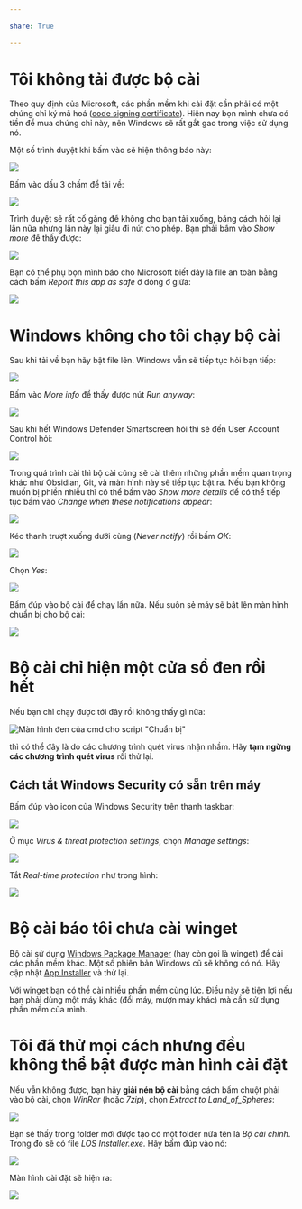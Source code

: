 ---  
share: True  
---  
# Tôi không tải được bộ cài  
Theo quy định của Microsoft, các phần mềm khi cài đặt cần phải có một chứng chỉ ký mã hoá ([code signing certificate](https://www.youtube.com/watch?v=K98SSsKfcNs)). Hiện nay bọn mình chưa có tiền để mua chứng chỉ này, nên Windows sẽ rất gắt gao trong việc sử dụng nó.   
  
Một số trình duyệt khi bấm vào sẽ hiện thông báo này:    
![](https://i.imgur.com/apKjHxym.png)   
  
Bấm vào dấu 3 chấm để tải về:    
![](https://i.imgur.com/uJ4oa8bm.png)   
  
Trình duyệt sẽ rất cố gắng để không cho bạn tải xuống, bằng cách hỏi lại lần nữa nhưng lần này lại giấu đi nút cho phép. Bạn phải bấm vào *Show more* để thấy được:    
![](https://i.imgur.com/6cQcAGYm.png)   
  
Bạn có thể phụ bọn mình báo cho Microsoft biết đây là file an toàn bằng cách bấm *Report this app as safe* ở dòng ở giữa:    
![](https://i.imgur.com/3qAR3KQm.png)   
  
# Windows không cho tôi chạy bộ cài  
Sau khi tải về bạn hãy bật file lên. Windows vẫn sẽ tiếp tục hỏi bạn tiếp:    
![](https://i.imgur.com/gWyTfdbm.png)   
  
Bấm vào *More info* để thấy được nút *Run anyway*:    
![](https://i.imgur.com/SAzsiVXm.png)   
  
Sau khi hết Windows Defender Smartscreen hỏi thì sẽ đến User Account Control hỏi:    
![](https://i.imgur.com/SPwOzSH.png)  
  
Trong quá trình cài thì bộ cài cũng sẽ cài thêm những phần mềm quan trọng khác như Obsidian, Git, và màn hình này sẽ tiếp tục bật ra. Nếu bạn không muốn bị phiền nhiễu thì có thể bấm vào *Show more details* để có thể tiếp tục bấm vào *Change when these notifications appear*:    
![](https://i.imgur.com/WVL0aBz.png)  
  
Kéo thanh trượt xuống dưới cùng (*Never notify*) rồi bấm *OK*:    
![](https://i.imgur.com/ekX1nsZ.png)   
  
Chọn *Yes*:    
![](https://i.imgur.com/gIE83ar.png)  
  
Bấm đúp vào bộ cài để chạy lần nữa. Nếu suôn sẻ máy sẽ bật lên màn hình chuẩn bị cho bộ cài:    
![](https://i.imgur.com/b2t0jLK.png)   
  
  
# Bộ cài chỉ hiện một cửa sổ đen rồi hết  
Nếu bạn chỉ chạy được tới đây rồi không thấy gì nữa:    
![Màn hình đen của cmd cho script "Chuẩn bị"](https://i.imgur.com/ovgzl6K.png)  
  
thì có thể đây là do các chương trình quét virus nhận nhầm. Hãy **tạm ngừng các chương trình quét virus** rồi thử lại.   
  
## Cách tắt Windows Security có sẵn trên máy  
Bấm đúp vào icon của Windows Security trên thanh taskbar:    
![](https://winaero.com/blog/wp-content/uploads/2017/03/Windows-Defender-Security-Center-icon.png)   
  
Ở mục *Virus & threat protection settings*, chọn *Manage settings*:    
![](https://i.imgur.com/yrwjMLLm.png)   
  
Tắt *Real-time protection* như trong hình:    
![](https://i.imgur.com/FszcWF6m.png)   
  
# Bộ cài báo tôi chưa cài winget  
Bộ cài sử dụng [Windows Package Manager](https://xuanthulab.net/su-dung-winget-tai-va-cai-dat-ung-dung-tren-windows.html "Sử dụng winget tải và cài đặt ứng dụng trên Windows") (hay còn gọi là winget) để cài các phần mềm khác. Một số phiên bản Windows cũ sẽ không có nó. Hãy cập nhật [App Installer](https://apps.microsoft.com/store/detail/tr%C3%ACnh-c%C3%A0i-%C4%91%E1%BA%B7t-%E1%BB%A9ng-d%E1%BB%A5ng/9NBLGGH4NNS1) và thử lại.  
  
Với winget bạn có thể cài nhiều phần mềm cùng lúc. Điều này sẽ tiện lợi nếu bạn phải dùng một máy khác (đổi máy, mượn máy khác) mà cần sử dụng phần mềm của mình.  
  
# Tôi đã thử mọi cách nhưng đều không thể bật được màn hình cài đặt  
Nếu vẫn không được, bạn hãy **giải nén bộ cài** bằng cách bấm chuột phải vào bộ cài, chọn *WinRar* (hoặc *7zip*), chọn *Extract to Land_of_Spheres*:    
![](https://i.imgur.com/vtj27x6m.png)   
  
Bạn sẽ thấy trong folder mới được tạo có một folder nữa tên là *Bộ cài chính*. Trong đó sẽ có file *LOS Installer.exe*. Hãy bấm đúp vào nó:    
![](https://i.imgur.com/U55ymPvm.png)   
  
Màn hình cài đặt sẽ hiện ra:    
![](https://i.imgur.com/e3iB6N3l.png)